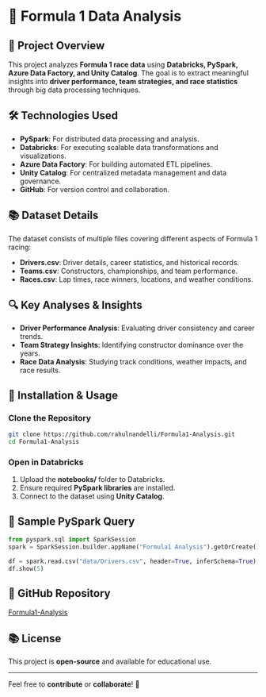 # 🏁 Formula 1 Data Analysis

## 📌 Project Overview
This project analyzes **Formula 1 race data** using **Databricks, PySpark, Azure Data Factory, and Unity Catalog**. The goal is to extract meaningful insights into **driver performance, team strategies, and race statistics** through big data processing techniques.

## 🛠️ Technologies Used
- **PySpark**: For distributed data processing and analysis.
- **Databricks**: For executing scalable data transformations and visualizations.
- **Azure Data Factory**: For building automated ETL pipelines.
- **Unity Catalog**: For centralized metadata management and data governance.
- **GitHub**: For version control and collaboration.

## 📚 Dataset Details
The dataset consists of multiple files covering different aspects of Formula 1 racing:
- **Drivers.csv**: Driver details, career statistics, and historical records.
- **Teams.csv**: Constructors, championships, and team performance.
- **Races.csv**: Lap times, race winners, locations, and weather conditions.

## 🔍 Key Analyses & Insights
- **Driver Performance Analysis**: Evaluating driver consistency and career trends.
- **Team Strategy Insights**: Identifying constructor dominance over the years.
- **Race Data Analysis**: Studying track conditions, weather impacts, and race results.

## 🚀 Installation & Usage
### Clone the Repository
```sh
git clone https://github.com/rahulnandelli/Formula1-Analysis.git
cd Formula1-Analysis
```

### Open in Databricks
1. Upload the **notebooks/** folder to Databricks.
2. Ensure required **PySpark libraries** are installed.
3. Connect to the dataset using **Unity Catalog**.

## 🎨 Sample PySpark Query
```python
from pyspark.sql import SparkSession
spark = SparkSession.builder.appName("Formula1 Analysis").getOrCreate()

df = spark.read.csv("data/Drivers.csv", header=True, inferSchema=True)
df.show(5)
```

## 🔗 GitHub Repository
[Formula1-Analysis](https://github.com/rahulnandelli/Formula1-Analysis)

## 📚 License
This project is **open-source** and available for educational use.

---
Feel free to **contribute** or **collaborate**! 🚀

